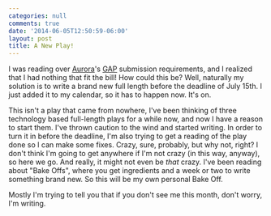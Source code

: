 ```yaml
---
categories: null
comments: true
date: '2014-06-05T12:50:59-06:00'
layout: post
title: A New Play!
---
```


I was reading over [Aurora](http://auroratheatre.org/)'s [GAP](http://auroratheatre.org/index.php?option=com_theatre&view=tpage&id=82) submission requirements, and I realized that I had nothing that fit the bill! How could this be? Well, naturally my solution is to write a brand new full length before the deadline of July 15th. I just added it to my calendar, so it has to happen now. It's on.

This isn't a play that came from nowhere, I've been thinking of three technology based full-length plays for a while now, and now I have a reason to start them. I've thrown caution to the wind  and started writing. In order to turn it in before the deadline, I'm also trying to get a reading of the play done so I can make some fixes. Crazy, sure, probably, but why not, right? I don't think I'm going to get anywhere if I'm not crazy (in this way, anyway), so here we go. And really, it might not even be *that* crazy. I've been reading about "Bake Offs", where you get ingredients and a week or two to write something brand new. So this will be my own personal Bake Off. 

Mostly I'm trying to tell you that if you don't see me this month, don't worry, I'm writing.